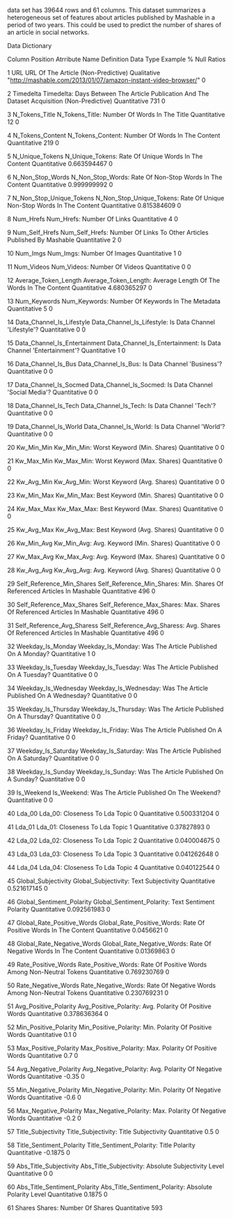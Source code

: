 data set has 39644 rows and 61 columns.
This dataset summarizes a heterogeneous set of features about articles published by Mashable in a period of two years. 
This could be used to predict the number of shares of an article in social networks.


Data Dictionary




Column   Position
Atrribute Name
Definition
Data Type
Example
% Null Ratios




1
URL
URL Of The Article (Non-Predictive)
Qualitative
"http://mashable.com/2013/01/07/amazon-instant-video-browser/"
0


2
Timedelta
Timedelta: Days Between The Article Publication And The Dataset   Acquisition (Non-Predictive)
Quantitative
731
0


3
N_Tokens_Title
N_Tokens_Title: Number Of Words In The Title
Quantitative
12
0


4
N_Tokens_Content
N_Tokens_Content: Number Of Words In The Content
Quantitative
219
0


5
N_Unique_Tokens
N_Unique_Tokens: Rate Of Unique Words In The Content
Quantitative
0.663594467
0


6
N_Non_Stop_Words
N_Non_Stop_Words: Rate Of Non-Stop Words In The Content
Quantitative
0.999999992
0


7
N_Non_Stop_Unique_Tokens
N_Non_Stop_Unique_Tokens: Rate Of Unique Non-Stop Words In The Content
Quantitative
0.815384609
0


8
Num_Hrefs
Num_Hrefs: Number Of Links
Quantitative
4
0


9
Num_Self_Hrefs
Num_Self_Hrefs: Number Of Links To Other Articles Published By Mashable
Quantitative
2
0


10
Num_Imgs
Num_Imgs: Number Of Images
Quantitative
1
0


11
Num_Videos
Num_Videos: Number Of Videos
Quantitative
0
0


12
Average_Token_Length
Average_Token_Length: Average Length Of The Words In The Content
Quantitative
4.680365297
0


13
Num_Keywords
Num_Keywords: Number Of Keywords In The Metadata
Quantitative
5
0


14
Data_Channel_Is_Lifestyle
Data_Channel_Is_Lifestyle: Is Data Channel 'Lifestyle'?
Quantitative
0
0


15
Data_Channel_Is_Entertainment
Data_Channel_Is_Entertainment: Is Data Channel 'Entertainment'?
Quantitative
1
0


16
Data_Channel_Is_Bus
Data_Channel_Is_Bus: Is Data Channel 'Business'?
Quantitative
0
0


17
Data_Channel_Is_Socmed
Data_Channel_Is_Socmed: Is Data Channel 'Social Media'?
Quantitative
0
0


18
Data_Channel_Is_Tech
Data_Channel_Is_Tech: Is Data Channel 'Tech'?
Quantitative
0
0


19
Data_Channel_Is_World
Data_Channel_Is_World: Is Data Channel 'World'?
Quantitative
0
0


20
Kw_Min_Min
Kw_Min_Min: Worst Keyword (Min. Shares)
Quantitative
0
0


21
Kw_Max_Min
Kw_Max_Min: Worst Keyword (Max. Shares)
Quantitative
0
0


22
Kw_Avg_Min
Kw_Avg_Min: Worst Keyword (Avg. Shares)
Quantitative
0
0


23
Kw_Min_Max
Kw_Min_Max: Best Keyword (Min. Shares)
Quantitative
0
0


24
Kw_Max_Max
Kw_Max_Max: Best Keyword (Max. Shares)
Quantitative
0
0


25
Kw_Avg_Max
Kw_Avg_Max: Best Keyword (Avg. Shares)
Quantitative
0
0


26
Kw_Min_Avg
Kw_Min_Avg: Avg. Keyword (Min. Shares)
Quantitative
0
0


27
Kw_Max_Avg
Kw_Max_Avg: Avg. Keyword (Max. Shares)
Quantitative
0
0


28
Kw_Avg_Avg
Kw_Avg_Avg: Avg. Keyword (Avg. Shares)
Quantitative
0
0


29
Self_Reference_Min_Shares
Self_Reference_Min_Shares: Min. Shares Of Referenced Articles In   Mashable
Quantitative
496
0


30
Self_Reference_Max_Shares
Self_Reference_Max_Shares: Max. Shares Of Referenced Articles In   Mashable
Quantitative
496
0


31
Self_Reference_Avg_Sharess
Self_Reference_Avg_Sharess: Avg. Shares Of Referenced Articles In   Mashable
Quantitative
496
0


32
Weekday_Is_Monday
Weekday_Is_Monday: Was The Article Published On A Monday?
Quantitative
1
0


33
Weekday_Is_Tuesday
Weekday_Is_Tuesday: Was The Article Published On A Tuesday?
Quantitative
0
0


34
Weekday_Is_Wednesday
Weekday_Is_Wednesday: Was The Article Published On A Wednesday?
Quantitative
0
0


35
Weekday_Is_Thursday
Weekday_Is_Thursday: Was The Article Published On A Thursday?
Quantitative
0
0


36
Weekday_Is_Friday
Weekday_Is_Friday: Was The Article Published On A Friday?
Quantitative
0
0


37
Weekday_Is_Saturday
Weekday_Is_Saturday: Was The Article Published On A Saturday?
Quantitative
0
0


38
Weekday_Is_Sunday
Weekday_Is_Sunday: Was The Article Published On A Sunday?
Quantitative
0
0


39
Is_Weekend
Is_Weekend: Was The Article Published On The Weekend?
Quantitative
0
0


40
Lda_00
Lda_00: Closeness To Lda Topic 0
Quantitative
0.500331204
0


41
Lda_01
Lda_01: Closeness To Lda Topic 1
Quantitative
0.37827893
0


42
Lda_02
Lda_02: Closeness To Lda Topic 2
Quantitative
0.040004675
0


43
Lda_03
Lda_03: Closeness To Lda Topic 3
Quantitative
0.041262648
0


44
Lda_04
Lda_04: Closeness To Lda Topic 4
Quantitative
0.040122544
0


45
Global_Subjectivity
Global_Subjectivity: Text Subjectivity
Quantitative
0.521617145
0


46
Global_Sentiment_Polarity
Global_Sentiment_Polarity: Text Sentiment Polarity
Quantitative
0.092561983
0


47
Global_Rate_Positive_Words
Global_Rate_Positive_Words: Rate Of Positive Words In The Content
Quantitative
0.0456621
0


48
Global_Rate_Negative_Words
Global_Rate_Negative_Words: Rate Of Negative Words In The Content
Quantitative
0.01369863
0


49
Rate_Positive_Words
Rate_Positive_Words: Rate Of Positive Words Among Non-Neutral   Tokens
Quantitative
0.769230769
0


50
Rate_Negative_Words
Rate_Negative_Words: Rate Of Negative Words Among Non-Neutral   Tokens
Quantitative
0.230769231
0


51
Avg_Positive_Polarity
Avg_Positive_Polarity: Avg. Polarity Of Positive Words
Quantitative
0.378636364
0


52
Min_Positive_Polarity
Min_Positive_Polarity: Min. Polarity Of Positive Words
Quantitative
0.1
0


53
Max_Positive_Polarity
Max_Positive_Polarity: Max. Polarity Of Positive Words
Quantitative
0.7
0


54
Avg_Negative_Polarity
Avg_Negative_Polarity: Avg. Polarity Of Negative Words
Quantitative
-0.35
0


55
Min_Negative_Polarity
Min_Negative_Polarity: Min. Polarity Of Negative Words
Quantitative
-0.6
0


56
Max_Negative_Polarity
Max_Negative_Polarity: Max. Polarity Of Negative Words
Quantitative
-0.2
0


57
Title_Subjectivity
Title_Subjectivity: Title Subjectivity
Quantitative
0.5
0


58
Title_Sentiment_Polarity
Title_Sentiment_Polarity: Title Polarity
Quantitative
-0.1875
0


59
Abs_Title_Subjectivity
Abs_Title_Subjectivity: Absolute Subjectivity Level
Quantitative
0
0


60
Abs_Title_Sentiment_Polarity
Abs_Title_Sentiment_Polarity: Absolute Polarity Level
Quantitative
0.1875
0


61
Shares
Shares: Number Of Shares
Quantitative
593
